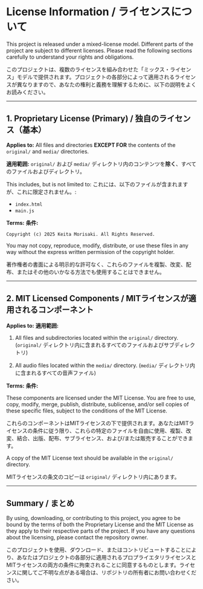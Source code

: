# License Information / ライセンスについて

This project is released under a mixed-license model. Different parts of the project are subject to different licenses. Please read the following sections carefully to understand your rights and obligations.

このプロジェクトは、複数のライセンスを組み合わせた「ミックス・ライセンス」モデルで提供されます。プロジェクトの各部分によって適用されるライセンスが異なりますので、あなたの権利と義務を理解するために、以下の説明をよくお読みください。

-----

## 1\. Proprietary License (Primary) / 独自のライセンス（基本）

**Applies to:** All files and directories **EXCEPT FOR** the contents of the `original/` and `media/` directories.

**適用範囲:** `original/` および `media/` ディレクトリ内のコンテンツを**除く**、すべてのファイルおよびディレクトリ。

This includes, but is not limited to:
これには、以下のファイルが含まれますが、これに限定されません。:

  * `index.html`
  * `main.js`

**Terms:**
**条件:**

```
Copyright (c) 2025 Keita Morisaki. All Rights Reserved.
```

You may not copy, reproduce, modify, distribute, or use these files in any way without the express written permission of the copyright holder.

著作権者の書面による明示的な許可なく、これらのファイルを複製、改変、配布、またはその他のいかなる方法でも使用することはできません。

-----

## 2\. MIT Licensed Components / MITライセンスが適用されるコンポーネント

**Applies to:**
**適用範囲:**

1.  All files and subdirectories located within the `original/` directory.
    (`original/` ディレクトリ内に含まれるすべてのファイルおよびサブディレクトリ)

2.  All audio files located within the `media/` directory.
    (`media/` ディレクトリ内に含まれるすべての音声ファイル)

**Terms:**
**条件:**

These components are licensed under the MIT License. You are free to use, copy, modify, merge, publish, distribute, sublicense, and/or sell copies of these specific files, subject to the conditions of the MIT License.

これらのコンポーネントはMITライセンスの下で提供されます。あなたはMITライセンスの条件に従う限り、これらの特定のファイルを自由に使用、複製、改変、結合、出版、配布、サブライセンス、および/または販売することができます。

A copy of the MIT License text should be available in the `original/` directory.

MITライセンスの条文のコピーは `original/` ディレクトリ内にあります。

-----

## Summary / まとめ

By using, downloading, or contributing to this project, you agree to be bound by the terms of both the Proprietary License and the MIT License as they apply to their respective parts of the project. If you have any questions about the licensing, please contact the repository owner.

このプロジェクトを使用、ダウンロード、またはコントリビュートすることにより、あなたはプロジェクトの各部分に適用されるプロプライエタリライセンスとMITライセンスの両方の条件に拘束されることに同意するものとします。ライセンスに関してご不明な点がある場合は、リポジトリの所有者にお問い合わせください。
